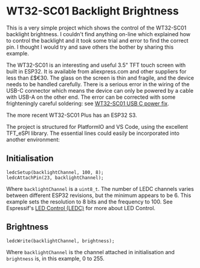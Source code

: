 # WT32-SC01 Backlight Brightness
This is a very simple project which shows the control of the WT32-SC01 backlight brightness. I couldn't find anything on-line which explained how to control the backlight and it took some trial and error to find the correct pin. I thought I would try and save others the bother by sharing this example. 

The WT32-SC01 is an interesting and useful 3.5" TFT touch screen with built in ESP32. It is available from aliexpress.com and other suppliers for less than £$€30. The glass on the screen is thin and fragile, and the device needs to be handled carefully. There is a serious error in the wiring of the USB-C connector which means the device can only be powered by a cable with USB-A on the other end. The error can be corrected with some frighteningly careful soldering: see [WT32-SC01 USB C power fix](https://sl-alex.net/hw/2022/06/22/WT32-SC01_USB_C_power_fix/).

The more recent WT32-SC01 Plus has an ESP32 S3.

The project is structured for PlatformIO and VS Code, using the excellent TFT_eSPI library. The essential lines could easily be incorporated into another environment:

## Initialisation
```
ledcSetup(backlightChannel, 100, 8);
ledcAttachPin(23, backlightChannel);
```
Where `backlightChannel` is a `uint8_t`. The number of LEDC channels varies between different ESP32 revisions, but the minimum appears to be 6. This example sets the resolution to 8 bits and the frequency to 100. See Espressif's [LED Control (LEDC)](https://espressif-docs.readthedocs-hosted.com/projects/arduino-esp32/en/latest/api/ledc.html) for more about LED Control.

## Brightness
```
ledcWrite(backlightChannel, brightness);
```

Where `backlightChannel` is the channel attached in initialisation and `brightness` is, in this example, 0 to 255.
